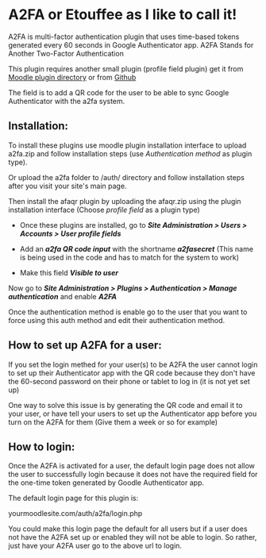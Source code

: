 A2FA or Etouffee as I like to call it!
======================================
A2FA is multi-factor authentication plugin that uses time-based tokens generated every 60 seconds in Google Authenticator app.
A2FA Stands for Another Two-Factor Authentication

This plugin requires another small plugin (profile field plugin) get it from [Moodle plugin directory](https://moodle.org/plugins/profilefield_afaqr) or from [Github](https://github.com/hbattat/afaqr)

The field is to add a QR code for the user to be able to sync Google Authenticator with the a2fa system.


## Installation:
To install these plugins use moodle plugin installation interface to upload a2fa.zip and follow installation steps (use *Authentication method* as plugin type).

Or upload the a2fa folder to /auth/ directory and follow installation steps after you visit your site's main page.

Then install the afaqr plugin by uploading the afaqr.zip using the plugin installation interface (Choose *profile field* as a plugin type)


* Once these plugins are installed, go to ***Site Administration > Users > Accounts > User profile fields*** 

* Add an ***a2fa QR code input*** with the shortname ***a2fasecret*** (This name is being used in the code and has to match for the system to work)

* Make this field ***Visible to user***

Now go to ***Site Administration > Plugins > Authentication > Manage authentication*** and enable ***A2FA***

Once the authentication method is enable go to the user that you want to force using this auth method and edit their authentication method.



## How to set up A2FA for a user:
If you set the login methed for your user(s) to be A2FA the user cannot login to set up their Authenticator app with the QR code because they don't have the 60-second password on their phone or tablet to log in (it is not yet set up)

One way to solve this issue is by generating the QR code and email it to your user, or have tell your users to set up the Authenticator app before you turn on the A2FA for them (Give them a week or so for example)

## How to login:
Once the A2FA is activated for a user, the default login page does not allow the user to successfully login because it does not have the required field for the one-time token generated by Goodle Authenticator app.

The default login page for this plugin is:

yourmoodlesite.com/auth/a2fa/login.php


You could make this login page the default for all users but if a user does not have the A2FA set up or enabled they will not be able to login. So rather, just have your A2FA user go to the above url to login.
